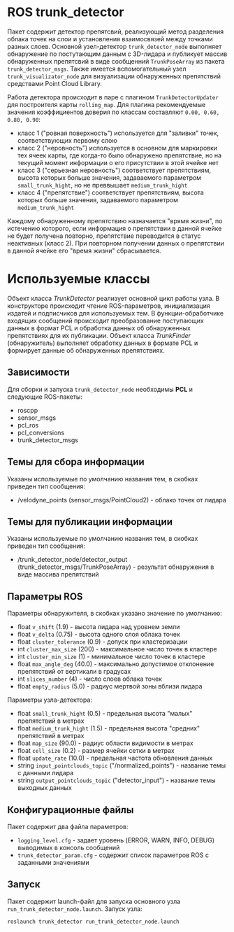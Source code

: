 # ROS trunk_detector
Пакет содержит детектор препятсвий, реализующий метод разделения облака точек на слои и установления взаимосвязей между точками разных слоев.
Основной узел-детектор `trunk_detector_node` выполняет обнаружение по постутающим данным с 3D-лидара и публикует массив обнаруженных препятсвий в виде сообщенний `TrunkPoseArray` из пакета `trunk_detector_msgs`.
Также имеется вспомогательный узел `trunk_visualizator_node` для визуализации обнаруженных препятствий средствами Point Cloud Library.

Работа детектора происходит в паре с плагином `TrunkDetectorUpdater` для построителя карты `rolling_map`.
Для плагина рекомендуемые значения коэффициентов доверия по классам составляют `0.00, 0.60, 0.80, 0.90`:
* класс 1 ("ровная поверхность") используется для "заливки" точек, соответствующих первому слою
* класс 2 ("неровность") используется в основном для маркировки тех ячеек карты, где когда-то было обнаружено препятствие, но на текущий момент информации о его присутствии в этой ячейке нет
* класс 3 ("серьезная неровность") соответствует препятствиям, высота которых больше значения, задаваемого параметром `small_trunk_hight`, но не преввышает `medium_trunk_hight`
* класс 4 ("препятствие") соответствует препятствиям, высота которых больше значения, задаваемого параметром `medium_trunk_hight`

Каждому обнаруженному препятствию назначается "врямя жизни", по истечению которого, если информация о препятствии в данной ячейке не будет получена повторно, препятствие переводится в статус неактивных (класс 2).
При повторном получении данных о препятствии в данной ячейке его "время жизни" сбрасывается.

# Используемые классы
Объект класса _TrunkDetector_ реализует основной цикл работы узла.
В конструкторе происходит чтение ROS-параметров, инициализация издатей и подписчиков для используемых тем.
В функции-обработчике входящих сообщений происходит преобразование поступающих данных в формат PCL и обработка данных об обнаруженных препятствиях для их публикации.
Объект класса _TrunkFinder_ (обнаружитель) выполняет обработку данных в формате PCL и формирует данные об обнаруженных препятствиях.

## Зависимости
Для сборки и запуска `trunk_detector_node` необходимы **PCL** и следующие ROS-пакеты:
* roscpp
* sensor_msgs
* pcl_ros
* pcl_conversions
* trunk_detector_msgs

## Темы для сбора информации
Указаны используемые по умолчанию названия тем, в скобках приведен тип сообщения:
* /velodyne_points (sensor_msgs/PointCloud2) - облако точек от лидара


## Темы для публикации информации
Указаны используемые по умолчанию названия тем, в скобках приведен тип сообщения:
* /trunk_detector_node/detector_output (trunk_detector_msgs/TrunkPoseArray) - результат обнаружения в виде массива препятствий

## Параметры ROS
Параметры обнаружителя, в скобках указано значение по умолчанию:
* float `v_shift` (1.9) - высота лидара над уровнем земли
* float `v_delta` (0.75) - высота одного слоя облака точек
* float `cluster_tolerance` (0.9) - допуск при кластеризации
* int `cluster_max_size` (200) - максимальное число точек в кластере
* int `cluster_min_size` (1) - минимальное число точек в кластере
* float `max_angle_deg` (40.0) - максимально допустимое отклонение препятствий от вертикали в градусах
* int `slices_number` (4) - число слоев облака точек
* float `empty_radius` (5.0) - радиус мертвой зоны вблизи лидара

Параметры узла-детектора:
* float `small_trunk_hight` (0.5) - предельная высота "малых" препятствий в метрах
* float `medium_trunk_hight` (1.5) - предельная высота "средних" препятствий в метрах
* float `map_size` (90.0) - радиус области видимости в метрах
* float `cell_size` (0.2) - размер ячейки сетки в метрах
* float `update_rate` (10.0) - предельная частота обновления данных
* string `input_pointclouds_topic` ("/normalized_points") - название темы с данными лидара
* string `output_pointclouds_topic` ("detector_input") - название темы выходных данных

## Конфигурационные файлы
Пакет содержит два файла параметров:
* `logging_level.cfg` - задает уровень (ERROR, WARN, INFO, DEBUG) выводимых в консоль сообщений
* `trunk_detector_param.cfg` - содержит список параметров ROS с заданными значениями

## Запуск
Пакет содержит launch-файл для запуска основного узла `run_trunk_detector_node.launch`.
Запуск узла:
``` bash
roslaunch trunk_detector run_trunk_detector_node.launch
```
